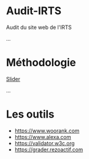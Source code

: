 
# Audit-IRTS
Audit du site web de l'IRTS

...

# Méthodologie

[Slider](https://issuu.com/margaux.lespagne/docs/grille-audit-siteweb-blog-ecommerce-2012-v2)

...

# Les outils

- https://www.woorank.com
- https://www.alexa.com
- https://validator.w3c.org
- https://grader.rezoactif.com
